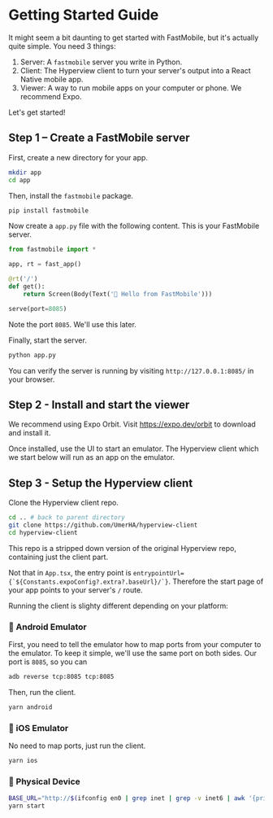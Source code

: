 # Getting Started Guide

It might seem a bit daunting to get started with FastMobile, but it's actually quite simple. You need 3 things:

1. Server: A `fastmobile` server you write in Python.
2. Client: The Hyperview client to turn your server's output into a React Native mobile app.
3. Viewer: A way to run mobile apps on your computer or phone. We recommend Expo.

Let's get started!


## Step 1 – Create a FastMobile server

First, create a new directory for your app.

```bash
mkdir app
cd app
```

Then, install the `fastmobile` package.
```bash
pip install fastmobile
```

Now create a `app.py` file with the following content. This is your FastMobile server.

```python
from fastmobile import *

app, rt = fast_app()

@rt('/')
def get():
    return Screen(Body(Text('👋 Hello from FastMobile')))

serve(port=8085)
```

Note the port `8085`. We'll use this later.

Finally, start the server.
```bash
python app.py
```

You can verify the server is running by visiting `http://127.0.0.1:8085/` in your browser.

## Step 2 - Install and start the viewer

We recommend using Expo Orbit. Visit https://expo.dev/orbit to download and install it.

Once installed, use the UI to start an emulator.
The Hyperview client which we start below will run as an app on the emulator.

## Step 3 - Setup the Hyperview client

Clone the Hyperview client repo.

```bash
cd .. # back to parent directory
git clone https://github.com/UmerHA/hyperview-client
cd hyperview-client
```

This repo is a stripped down version of the original Hyperview repo, containing just the client part.

Not that in `App.tsx`, the entry point is ```entrypointUrl={`${Constants.expoConfig?.extra?.baseUrl}/`}```.
Therefore the start page of your app points to your server's `/` route.

Running the client is slighty different depending on your platform:

### 🤖 Android Emulator
First, you need to tell the emulator how to map ports from your computer to the emulator.
To keep it simple, we'll use the same port on both sides.
Our port is `8085`, so you can

```bash
adb reverse tcp:8085 tcp:8085
```

Then, run the client.

```bash
yarn android
```

### 🍏 iOS Emulator
No need to map ports, just run the client.

```bash
yarn ios
```

### 📱 Physical Device
```bash
BASE_URL="http://$(ifconfig en0 | grep inet | grep -v inet6 | awk '{print $2}'):8085"
yarn start
```
